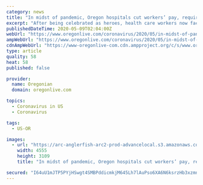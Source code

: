 ```yaml
---
category: news
title: "In midst of pandemic, Oregon hospitals cut workers’ pay, require furloughs"
excerpt: "After being celebrated as heroes, health care workers now face a new reality in Oregon. Cash-strapped hospitals are cutting their pay and their hours. Hospitals say they have little choice. Some operations saw 40-70% declines in revenue during the first wave of COVID-19 cases."
publishedDateTime: 2020-05-09T02:04:00Z
webUrl: "https://www.oregonlive.com/coronavirus/2020/05/in-midst-of-pandemic-oregon-hospitals-cut-workers-pay-require-furloughs.html"
ampWebUrl: "https://www.oregonlive.com/coronavirus/2020/05/in-midst-of-pandemic-oregon-hospitals-cut-workers-pay-require-furloughs.html?outputType=amp"
cdnAmpWebUrl: "https://www-oregonlive-com.cdn.ampproject.org/c/s/www.oregonlive.com/coronavirus/2020/05/in-midst-of-pandemic-oregon-hospitals-cut-workers-pay-require-furloughs.html?outputType=amp"
type: article
quality: 58
heat: 58
published: false

provider:
  name: Oregonian
  domain: oregonlive.com

topics:
  - Coronavirus in US
  - Coronavirus

tags:
  - US-OR

images:
  - url: "https://arc-anglerfish-arc2-prod-advancelocal.s3.amazonaws.com/public/3UFJTEOUAJEE3LEPA7LNBA375E.JPG"
    width: 4555
    height: 3109
    title: "In midst of pandemic, Oregon hospitals cut workers’ pay, require furloughs"

secured: "I64uU1mJTP5PYjHSwgt4SMBPddicmkjM645Lh7lAuPso6XA6N6ksrzHb3xzmnEIrxV6SKvKnY6egwkrBk8pGrO1hHeB2TxoB4Xj2GPztu1WL7fWaBkZFkdU8/rShbH1FYokoC6/Qh+PUvZFff/QX/jvhrRzj+GlfJsLMy65MBdp4CNiawK77xQGvB3m5lTXnWVBcH+e8VvY70tb8UokkWKHCglMmbhH/XdIdi/WlBP0ib17CyL0NtWGuMka1kT9mxSmv5gF+KBbcwlmeqXSa7UwO1KlsLKf28U5qHNO8mWyio3FU8pFNEHDNnAFRcKEHfZqnhmrmg/EY8VwcyFVFt9CXYaCtZsV/o+p8SLX7qx8UMa1CKFlYmZT28EL1TSCirX3Mhl7wMW7tRjSao3YZB+3A+A9Jy8hF7IjhOeEzVB5NSQ8AG1IcjO9JZitYtP+f5niMFTRXOwW0OECzQk45HWpYfMS5WQAdOdKGW6aCer8=;l3x0LGuRs6cuO0y2tXLrRg=="
---
```



